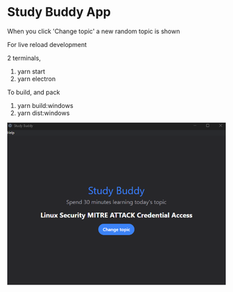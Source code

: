 # Study Buddy App

When you click 'Change topic' a new random topic is shown

For live reload development

2 terminals,

1. yarn start
2. yarn electron

To build, and pack

1. yarn build:windows
2. yarn dist:windows

![](Screenshot.png)
